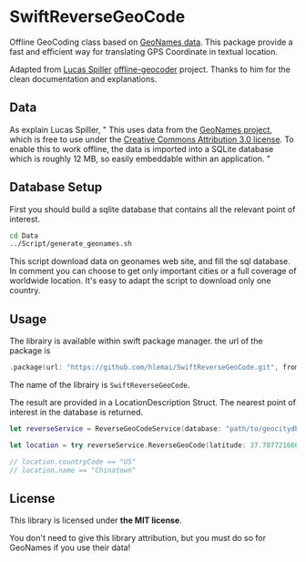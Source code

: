 # SwiftReverseGeoCode

Offline GeoCoding class based on [GeoNames data](https://www.geonames.org).
This package provide a fast and efficient way for translating GPS Coordinate in textual location.

Adapted from [Lucas Spiller](https://github.com/lucaspiller) [offline-geocoder](https://github.com/lucaspiller/offline-geocoder) project. Thanks to him for the clean documentation and explanations. 

## Data

As explain Lucas Spiller, 
" This uses data from the [GeoNames project](http://www.geonames.org/), which is
free to use under the [Creative Commons Attribution 3.0 license](http://creativecommons.org/licenses/by/3.0/).
To enable this to work offline, the data is imported into a SQLite database
which is roughly 12 MB, so easily embeddable within an application. "

## Database Setup

First you should build a sqlite database that contains all the relevant point of interest.

```sh
cd Data
../Script/generate_geonames.sh
```
This script download data on geonames web site, and fill the sql database. In comment you can choose to get only important cities or a full coverage of worldwide location. It's easy to adapt the script to download only one country.

## Usage

The librairy is available within swift package manager. 
the url of the package is
```swift
.package(url: "https://github.com/hlemai/SwiftReverseGeoCode.git", from : "1.0.0"),
```
The name of the librairy is `SwiftReverseGeoCode`.

The result are provided in a LocationDescription Struct. The nearest point of interest in the database is returned.
```swift
let reverseService = ReverseGeoCodeService(database: "path/to/geocitydb.sqlite")

let location = try reverseService.ReverseGeoCode(latitude: 37.78772166666667, longitude: -122.40679166666666)

// location.countryCode == "US"
// location.name == "Chinatown"
```

## License

This library is licensed under **the MIT license**.

You don't need to give this library attribution, but you must do so for
GeoNames if you use their data!
